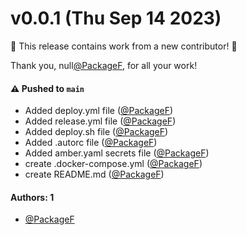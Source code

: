 # v0.0.1 (Thu Sep 14 2023)

:tada: This release contains work from a new contributor! :tada:

Thank you, null[@PackageF](https://github.com/PackageF), for all your work!

#### ⚠️ Pushed to `main`

- Added deploy.yml file ([@PackageF](https://github.com/PackageF))
- Added release.yml file ([@PackageF](https://github.com/PackageF))
- Added deploy.sh file ([@PackageF](https://github.com/PackageF))
- Added .autorc file ([@PackageF](https://github.com/PackageF))
- Added amber.yaml secrets file ([@PackageF](https://github.com/PackageF))
- create .docker-compose.yml ([@PackageF](https://github.com/PackageF))
- create README.md ([@PackageF](https://github.com/PackageF))

#### Authors: 1

- [@PackageF](https://github.com/PackageF)
